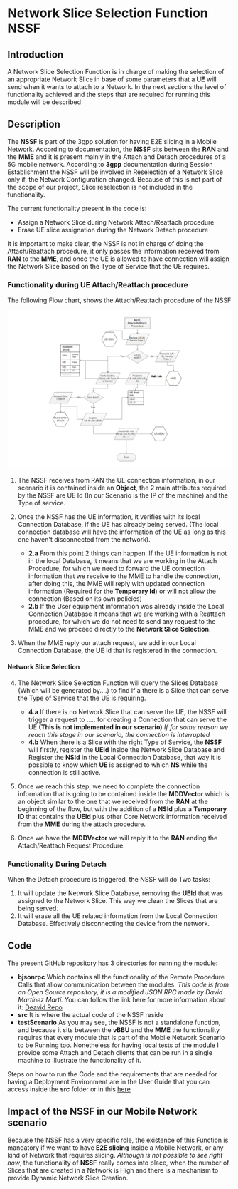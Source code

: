 # Network Slice Selection Function NSSF
## Introduction
A Network Slice Selection Function is in charge of making the selection of an appropriate Network Slice in base of some parameters that a **UE** will send when it wants to attach to a Network. In the next sections the level of functionality achieved and the steps that are required for running this module will be described

## Description
The **NSSF** is part of the 3gpp solution for having E2E slicing in a Mobile Network. According to documentation,
the **NSSF** sits between the **RAN** and the **MME** and it is present mainly in the Attach and Detach procedures of a 5G mobile network.
According to **3gpp** documentation during Session Establishment the NSSF will be involved in Reselection of a Network Slice only if, the Network Configuration changed. Because of this is not part of the scope of our project, Slice reselection is not included in the functionality.

The current functionality present in the code is:
- Assign a Network Slice during Network Attach/Reattach procedure
- Erase UE slice assignation during the Network Detach procedure

It is important to make clear, the NSSF is not in charge of doing the Attach/Reattach procedure, it only passes the information received from **RAN** to the **MME**, and once the UE is allowed to have connection will assign the Network Slice based on the Type of Service that the UE requires.

### Functionality during UE Attach/Reattach procedure
The following Flow chart, shows the Attach/Reattach procedure of the NSSF

![ALT text](/Images/NSSF_Attach.png "Flowchart of the Network Slice Selection Function")

1. The NSSF receives from RAN the UE connection information, in our scenario it is contained inside an **Object**, the 2 main attributes required by the NSSF are UE Id (In our Scenario is the IP of the machine) and the Type of service.

2. Once the NSSF has the UE information, it verifies with its local Connection Database, if the UE has already being served. (The local connection database will have the information of the UE as long as this one haven't disconnected from the network).

   - **2.a** From this point 2 things can happen. If the UE information is not in the local Database, it means that we are working in the Attach Procedure, for which we need to forward the UE connection information that we receive to the MME to handle the connection, after doing this, the MME will reply with updated connection information (Required for the **Temporary Id**) or will not allow the connection (Based on its own policies)
   - **2.b** If the User equipment information was already inside the Local Connection Database it means that we are working with a Reattach procedure, for which we do not need to send any request to the MME and we proceed directly to the **Network Slice Selection**.

3. When the MME reply our attach request, we add in our Local Connection Database, the UE Id that is registered in the connection.

#### Network Slice Selection

4. The Network Slice Selection Function will query the Slices Database (Which will be generated by....) to find if a there is a Slice that can serve the Type of Service that the UE is requiring.

   - **4.a** If there is no Network Slice that can serve the UE, the NSSF will trigger a request to ..... for creating a Connection that can serve the UE **(This is not implemented in our scenario)** *If for some reason we reach this stage in our scenario, the connection is interrupted*  
   - **4.b** When there is a Slice with the right Type of Service, the **NSSF** will firstly, register the **UEId** Inside the Network Slice Database and Register the **NSId** in the Local Connection Database, that way it is possible to know which **UE** is assigned to which **NS** while the connection is still active.

5. Once we reach this step, we need to complete the connection information that is going to be contained inside the **MDDVector** which is an object similar to the one that we received from the **RAN** at the beginning of the flow, but with the addition of a **NSId** plus a **Temporary ID** that contains the **UEId** plus other Core Network information received from the **MME** during the attach procedure.

6. Once we have the **MDDVector** we will reply it to the **RAN** ending the Attach/Reattach Request Procedure.

### Functionality During Detach

When the Detach procedure is triggered, the NSSF will do Two tasks:
1. It will update the Network Slice Database, removing the **UEId** that was assigned to the Network Slice. This way we clean the Slices that are being served.
2. It will erase all the UE related information from the Local Connection Database. Effectively disconnecting the device from the network.

## Code

The present GitHub repository has 3 directories for running the module:
  - **bjsonrpc** Which contains all the functionality of the Remote Procedure Calls that allow communication between the modules. *This code is from an Open Source repository, it is a modified JSON RPC made by David Martínez Martí.*
  You can follow the link here for more information about it: [Deavid Repo](https://github.com/deavid/bjsonrpc)
  - **src** It is where the actual code of the NSSF reside
  - **testScenario** As you may see, the NSSF is not a standalone function, and because it sits between the **vBBU** and the **MME** the functionality requires that every module that is part of the Mobile Network Scenario to be Running too. Nonetheless for having local tests of the module I provide some Attach and Detach clients that can be run in a single machine to illustrate the functionality of it.

Steps on how to run the Code and the requirements that are needed for having a Deployment Environment are in the User Guide that you can access inside the **src** folder or in this [here](https://github.com/ncl427/NSSF/blob/master/src/UserGuide.md)

## Impact of the NSSF in our Mobile Network scenario

Because the NSSF has a very specific role, the existence of this Function is mandatory if we want to have **E2E slicing** inside a Mobile Network, or any kind of Network that requires slicing. *Although is not possible to see right now*, the functionality of **NSSF** really comes into place, when the number of Slices that are created in a Network is High and there is a mechanism to provide Dynamic Network Slice Creation.
